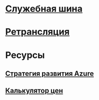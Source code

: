 # [Служебная шина](/azure/service-bus-messaging)
# [Ретрансляция](/azure/service-bus-relay)
# Ресурсы
## [Стратегия развития Azure](https://azure.microsoft.com/roadmap/?category=enterprise-integration)
## [Калькулятор цен](https://azure.microsoft.com/pricing/calculator/)
